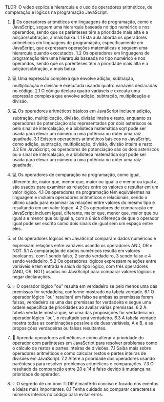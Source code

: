 TLDR: O vídeo explica a hierarquia e o uso de operadores aritméticos, de comparação e lógicos na programação JavaScript.

1. 🧮 Os operadores aritméticos em linguagens de programação, como o JavaScript, seguem uma hierarquia baseada no tipo numérico e nos operandos, sendo que os parênteses têm a prioridade mais alta e a adição/subtração, a mais baixa.
 1.1 Esta aula aborda os operadores aritméticos em linguagens de programação, especificamente em JavaScript, que expressam operações matemáticas e seguem uma hierarquia quando executados.
 1.2 Os operadores em linguagens de programação têm uma hierarquia baseada no tipo numérico e nos operandos, sendo que os parênteses têm a prioridade mais alta e a adição/subtração, a mais baixa.

2. 💻 Uma expressão complexa que envolve adição, subtração, multiplicação e divisão é executada usando quatro variáveis declaradas no código.
 2.1 O código declara quatro variáveis e executa uma expressão complexa que envolve adição, subtração, multiplicação e divisão.

3. 💻 Os operadores aritméticos básicos em JavaScript incluem adição, subtração, multiplicação, divisão, divisão inteira e resto, enquanto os operadores de potenciação são representados por dois asteriscos ou pelo sinal de intercalação, e a biblioteca matemática sqrt pode ser usada para elevar um número a uma potência ou obter uma raiz quadrada.
 3.1 Existem operadores aritméticos básicos no JavaScript, como adição, subtração, multiplicação, divisão, divisão inteira e resto.
 3.2 Em JavaScript, os operadores de potenciação são os dois asteriscos ou o sinal de intercalação, e a biblioteca matemática sqrt pode ser usada para elevar um número a uma potência ou obter uma raiz quadrada.

4. 💻 Os operadores de comparação na programação, como igual, diferente de, maior que, menor que, maior ou igual a e menor ou igual a, são usados para examinar as relações entre os valores e resultar em um valor lógico.
 4.1 Os operadores na programação têm equivalentes na linguagem e incluem operadores aritméticos e relacionais, sendo o último usado para examinar as relações entre valores do mesmo tipo e resultando em um valor lógico.
 4.2 Os operadores de comparação em JavaScript incluem igual, diferente, maior que, menor que, maior que ou igual a e menor que ou igual a, com a única diferença de que o operador igual pode ser escrito como dois sinais de igual sem um espaço entre eles.

5. 📊 Os operadores lógicos em JavaScript comparam dados numéricos e expressam relações entre variáveis usando os operadores AND, OR e NOT.
 5.1 A comparação de dados numéricos resulta em valores booleanos, com 1 sendo falso, 2 sendo verdadeiro, 3 sendo falso e 4 sendo verdadeiro.
 5.2 Os operadores lógicos expressam relações entre variáveis e têm entrada e saída do tipo lógico, com três operadores (AND, OR, NOT) usados no JavaScript para comparar valores lógicos e negar declarações.

6. 💡 O operador lógico "ou" resulta em verdadeiro se pelo menos uma das premissas for verdadeira, conforme mostrado na tabela verdade.
 6.1 O operador lógico "ou" resultará em falso se ambas as premissas forem falsas, verdadeiro se uma das premissas for verdadeira e segue uma ordem específica de prioridades ao avaliar várias premissas.
 6.2 A tabela verdade mostra que, se uma das proposições for verdadeira no operador lógico "ou", o resultado será verdadeiro.
 6.3 A tabela verdade mostra todas as combinações possíveis de duas variáveis, A e B, e as proposições verdadeiras ou falsas resultantes.

7. 📐 Aprenda operadores aritméticos e como alterar a prioridade do operador com parênteses em JavaScript para resolver problemas como o cálculo de restos e partes inteiras de divisões.
 7.1 Saiba mais sobre operadores aritméticos e como calcular restos e partes inteiras de divisões em JavaScript.
 7.2 Altere a prioridade dos operadores usando parênteses para resolver problemas aritméticos e comparações.
 7.3 O resultado da comparação entre 20 e 14 é falso devido à mudança na prioridade do operador.

8. 💡 O segredo de um bom TLDR é mantê-lo conciso e focado nos eventos e ideias mais importantes.
 8.1 Tenha cuidado ao comparar caracteres e números inteiros no código para evitar erros.
